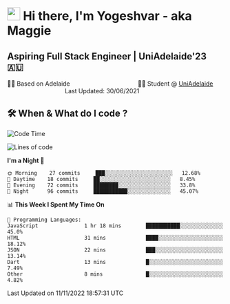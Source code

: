 <h1><img src="https://emojis.slackmojis.com/emojis/images/1531849430/4246/blob-sunglasses.gif?1531849430" width="30"/> Hi there, I'm Yogeshvar - aka Maggie</h1>

## Aspiring Full Stack Engineer | UniAdelaide'23 🇦🇺  
🏂🏻  Based on Adelaide &nbsp;&nbsp;&nbsp;&nbsp;&nbsp;&nbsp;&nbsp;&nbsp;&nbsp;&nbsp;&nbsp;&nbsp;&nbsp;&nbsp;&nbsp;&nbsp;&nbsp;&nbsp;&nbsp;&nbsp;&nbsp;&nbsp;&nbsp;&nbsp;&nbsp;&nbsp;&nbsp;&nbsp;&nbsp;&nbsp;&nbsp;&nbsp;&nbsp;&nbsp;&nbsp;&nbsp;&nbsp;&nbsp;&nbsp;👨‍💻 Student @ [UniAdelaide](https://www.adelaide.edu.au)   &nbsp;&nbsp;&nbsp;&nbsp;&nbsp;&nbsp;&nbsp;&nbsp;&nbsp;&nbsp;&nbsp;&nbsp;&nbsp;&nbsp;&nbsp;&nbsp;&nbsp;&nbsp;&nbsp;&nbsp;&nbsp;&nbsp;&nbsp;&nbsp;&nbsp;&nbsp;&nbsp;&nbsp;&nbsp;&nbsp;&nbsp;&nbsp; &nbsp;Last Updated: 30/06/2021

## 🛠 When & What do I code ?  

<!--START_SECTION:waka-->
![Code Time](http://img.shields.io/badge/Code%20Time-1%2C834%20hrs%2045%20mins-blue)

![Lines of code](https://img.shields.io/badge/From%20Hello%20World%20I%27ve%20Written-2%20Million%20lines%20of%20code-blue)

**I'm a Night 🦉** 

```text
🌞 Morning    27 commits     ███░░░░░░░░░░░░░░░░░░░░░░   12.68% 
🌆 Daytime    18 commits     ██░░░░░░░░░░░░░░░░░░░░░░░   8.45% 
🌃 Evening    72 commits     ████████░░░░░░░░░░░░░░░░░   33.8% 
🌙 Night      96 commits     ███████████░░░░░░░░░░░░░░   45.07%

```


📊 **This Week I Spent My Time On** 

```text
💬 Programming Languages: 
JavaScript               1 hr 18 mins        ███████████░░░░░░░░░░░░░░   45.0% 
HTML                     31 mins             ████░░░░░░░░░░░░░░░░░░░░░   18.12% 
JSON                     22 mins             ███░░░░░░░░░░░░░░░░░░░░░░   13.14% 
Dart                     13 mins             █░░░░░░░░░░░░░░░░░░░░░░░░   7.49% 
Other                    8 mins              █░░░░░░░░░░░░░░░░░░░░░░░░   4.82%

```


 Last Updated on 11/11/2022 18:57:31 UTC
<!--END_SECTION:waka-->
